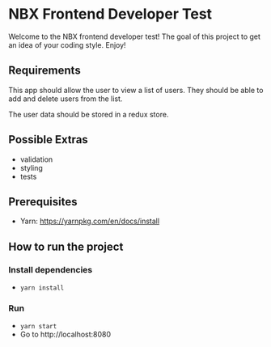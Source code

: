 # NBX Frontend Developer Test

Welcome to the NBX frontend developer test! The goal of this project to get an idea of your coding style. Enjoy!

## Requirements

This app should allow the user to view a list of users. They should be able to add and delete users from the list.

The user data should be stored in a redux store.

## Possible Extras

- validation
- styling
- tests

## Prerequisites

- Yarn: https://yarnpkg.com/en/docs/install

## How to run the project

### Install dependencies

- `yarn install`

### Run

- `yarn start`
- Go to http://localhost:8080